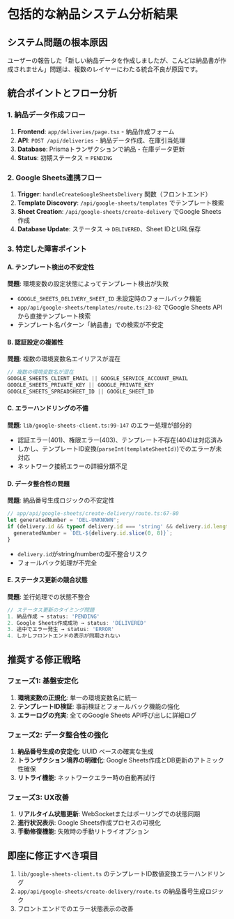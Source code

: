 # 包括的な納品システム分析結果

## システム問題の根本原因

ユーザーの報告した「新しい納品データを作成しましたが、こんどは納品書が作成されません」問題は、複数のレイヤーにわたる統合不良が原因です。

## 統合ポイントとフロー分析

### 1. 納品データ作成フロー
1. **Frontend**: `app/deliveries/page.tsx` - 納品作成フォーム
2. **API**: `POST /api/deliveries` - 納品データ作成、在庫引当処理
3. **Database**: Prismaトランザクションで納品・在庫データ更新
4. **Status**: 初期ステータス = `PENDING`

### 2. Google Sheets連携フロー
1. **Trigger**: `handleCreateGoogleSheetsDelivery` 関数（フロントエンド）
2. **Template Discovery**: `/api/google-sheets/templates` でテンプレート検索
3. **Sheet Creation**: `/api/google-sheets/create-delivery` でGoogle Sheets作成
4. **Database Update**: ステータス → `DELIVERED`、Sheet IDとURL保存

### 3. 特定した障害ポイント

#### A. テンプレート検出の不安定性
**問題**: 環境変数の設定状態によってテンプレート検出が失敗
- `GOOGLE_SHEETS_DELIVERY_SHEET_ID` 未設定時のフォールバック機能
- `app/api/google-sheets/templates/route.ts:23-82` でGoogle Sheets APIから直接テンプレート検索
- テンプレート名パターン「納品書」での検索が不安定

#### B. 認証設定の複雑性
**問題**: 複数の環境変数名エイリアスが混在
```typescript
// 複数の環境変数名が混在
GOOGLE_SHEETS_CLIENT_EMAIL || GOOGLE_SERVICE_ACCOUNT_EMAIL
GOOGLE_SHEETS_PRIVATE_KEY || GOOGLE_PRIVATE_KEY  
GOOGLE_SHEETS_SPREADSHEET_ID || GOOGLE_SHEET_ID
```

#### C. エラーハンドリングの不備
**問題**: `lib/google-sheets-client.ts:99-147` のエラー処理が部分的
- 認証エラー(401)、権限エラー(403)、テンプレート不存在(404)は対応済み
- しかし、テンプレートID変換(`parseInt(templateSheetId)`)でのエラーが未対応
- ネットワーク接続エラーの詳細分類不足

#### D. データ整合性の問題
**問題**: 納品番号生成ロジックの不安定性
```typescript
// app/api/google-sheets/create-delivery/route.ts:67-80
let generatedNumber = 'DEL-UNKNOWN';
if (delivery.id && typeof delivery.id === 'string' && delivery.id.length >= 8) {
  generatedNumber = `DEL-${delivery.id.slice(0, 8)}`;
}
```
- `delivery.id`がstring/numberの型不整合リスク
- フォールバック処理が不完全

#### E. ステータス更新の競合状態
**問題**: 並行処理での状態不整合
```typescript
// ステータス更新のタイミング問題
1. 納品作成 → status: 'PENDING'
2. Google Sheets作成成功 → status: 'DELIVERED' 
3. 途中でエラー発生 → status: 'ERROR'
4. しかしフロントエンドの表示が同期されない
```

## 推奨する修正戦略

### フェーズ1: 基盤安定化
1. **環境変数の正規化**: 単一の環境変数名に統一
2. **テンプレートID検証**: 事前検証とフォールバック機能の強化
3. **エラーログの充実**: 全てのGoogle Sheets API呼び出しに詳細ログ

### フェーズ2: データ整合性の強化
1. **納品番号生成の安定化**: UUID ベースの確実な生成
2. **トランザクション境界の明確化**: Google Sheets作成とDB更新のアトミック性確保
3. **リトライ機能**: ネットワークエラー時の自動再試行

### フェーズ3: UX改善
1. **リアルタイム状態更新**: WebSocketまたはポーリングでの状態同期
2. **進行状況表示**: Google Sheets作成プロセスの可視化
3. **手動修復機能**: 失敗時の手動リトライオプション

## 即座に修正すべき項目
1. `lib/google-sheets-client.ts` のテンプレートID数値変換エラーハンドリング
2. `app/api/google-sheets/create-delivery/route.ts` の納品番号生成ロジック
3. フロントエンドでのエラー状態表示の改善